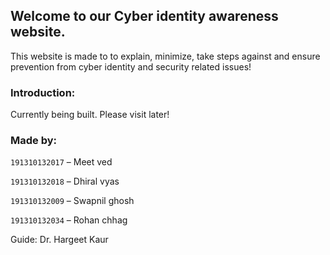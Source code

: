 ## Welcome to our Cyber identity awareness website.

This website is made to to explain, minimize, take steps against and ensure prevention from cyber identity and security related issues!


### Introduction:

Currently being built. Please visit later!


### Made by:
`191310132017` – Meet ved

`191310132018` – Dhiral vyas

`191310132009` – Swapnil ghosh

`191310132034` – Rohan chhag

Guide: Dr. Hargeet Kaur
